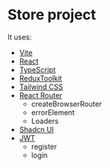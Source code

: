 # Store project

It uses:

- [Vite](https://vitejs.dev/)
- [React](https://reactjs.org/)
- [TypeScript](https://www.typescriptlang.org/)
- [ReduxToolkit](https://redux-toolkit.js.org/)
- [Tailwind CSS](https://tailwindcss.com/)
- [React Router](https://reactrouter.com/)
  - createBrowserRouter
  - errorElement
  - Loaders
- [Shadcn UI](https://ui.shadcn.com/)
- [JWT](https://jwt.io/)
  - register
  - login
